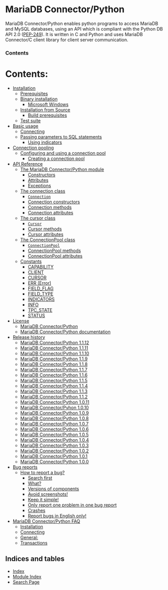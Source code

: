 # MariaDB Connector/Python

<!-- import mariadb
conn_params= {
    "host" : "localhost",
    "database" : "test"
}

conn=mariadb.connect(**conn_params)
cursor=conn.cursor()
cursor.execute("CREATE USER IF NOT EXISTS example_user@localhost identified by 'GHbe_Su3B8'")
cursor.execute("grant all on test.* to example_user@localhost")
cursor.execute("DROP TABLE IF EXISTS book")
cursor.close()
conn.close() -->

MariaDB Connector/Python enables python programs to access MariaDB and MySQL databases, using an API
which is compliant with the Python DB API 2.0 ([PEP-249](https://peps.python.org/pep-249)). It is written in C and Python and uses
MariaDB Connector/C client library for client server communication.

### Contents

# Contents:

* [Installation](install.md)
  * [Prerequisites](install.md#prerequisites)
  * [Binary installation](install.md#binary-installation)
    * [Microsoft Windows](install.md#microsoft-windows)
  * [Installation from Source](install.md#installation-from-source)
    * [Build prerequisites](install.md#build-prerequisites)
  * [Test suite](install.md#test-suite)
* [Basic usage](usage.md)
  * [Connecting](usage.md#connecting)
  * [Passing parameters to SQL statements](usage.md#passing-parameters-to-sql-statements)
    * [Using indicators](usage.md#using-indicators)
* [Connection pooling](pooling.md)
  * [Configuring and using a connection pool](pooling.md#configuring-and-using-a-connection-pool)
    * [Creating a connection pool](pooling.md#creating-a-connection-pool)
* [API Reference](api.md)
  * [The MariaDB Connector/Python module](module.md)
    * [Constructors](module.md#constructors)
    * [Attributes](module.md#attributes)
    * [Exceptions](module.md#exceptions)
  * [The connection class](connection.md)
    * [`Connection`](connection.md#mariadb.connections.Connection)
    * [Connection constructors](connection.md#connection-constructors)
    * [Connection methods](connection.md#connection-methods)
    * [Connection attributes](connection.md#connection-attributes)
  * [The cursor class](cursor.md)
    * [`Cursor`](cursor.md#mariadb.cursors.Cursor)
    * [Cursor methods](cursor.md#cursor-methods)
    * [Cursor attributes](cursor.md#cursor-attributes)
  * [The ConnectionPool class](pool.md)
    * [`ConnectionPool`](pool.md#mariadb.ConnectionPool)
    * [ConnectionPool methods](pool.md#connectionpool-methods)
    * [ConnectionPool attributes](pool.md#connectionpool-attributes)
  * [Constants](constants.md)
    * [CAPABILITY](constants.md#capability)
    * [CLIENT](constants.md#client)
    * [CURSOR](constants.md#cursor)
    * [ERR (Error)](constants.md#err-error)
    * [FIELD_FLAG](constants.md#field-flag)
    * [FIELD_TYPE](constants.md#module-mariadb.constants.FIELD_TYPE)
    * [INDICATORS](constants.md#indicators)
    * [INFO](constants.md#info)
    * [TPC_STATE](constants.md#tpc-state)
    * [STATUS](constants.md#status)
* [License](license.md)
  * [MariaDB Connector/Python](license.md#mariadb-connector-python)
  * [MariaDB Connector/Python documentation](license.md#mariadb-connector-python-documentation)
* [Release history](release.md)
  * [MariaDB Connector/Python 1.1.12](release.md#mariadb-connector-python-1-1-12)
  * [MariaDB Connector/Python 1.1.11](release.md#mariadb-connector-python-1-1-11)
  * [MariaDB Connector/Python 1.1.10](release.md#mariadb-connector-python-1-1-10)
  * [MariaDB Connector/Python 1.1.9](release.md#mariadb-connector-python-1-1-9)
  * [MariaDB Connector/Python 1.1.8](release.md#mariadb-connector-python-1-1-8)
  * [MariaDB Connector/Python 1.1.7](release.md#mariadb-connector-python-1-1-7)
  * [MariaDB Connector/Python 1.1.6](release.md#mariadb-connector-python-1-1-6)
  * [MariaDB Connector/Python 1.1.5](release.md#mariadb-connector-python-1-1-5)
  * [MariaDB Connector/Python 1.1.4](release.md#mariadb-connector-python-1-1-4)
  * [MariaDB Connector/Python 1.1.3](release.md#mariadb-connector-python-1-1-3)
  * [MariaDB Connector/Python 1.1.2](release.md#mariadb-connector-python-1-1-2)
  * [MariaDB Connector/Python 1.0.11](release.md#mariadb-connector-python-1-0-11)
  * [MariaDB Connector/Pyhon 1.0.10](release.md#mariadb-connector-pyhon-1-0-10)
  * [MariaDB Connector/Python 1.0.9](release.md#mariadb-connector-python-1-0-9)
  * [MariaDB Connector/Python 1.0.8](release.md#mariadb-connector-python-1-0-8)
  * [MariaDB Connector/Python 1.0.7](release.md#mariadb-connector-python-1-0-7)
  * [MariaDB Connector/Python 1.0.6](release.md#mariadb-connector-python-1-0-6)
  * [MariaDB Connector/Python 1.0.5](release.md#mariadb-connector-python-1-0-5)
  * [MariaDB Connector/Python 1.0.4](release.md#mariadb-connector-python-1-0-4)
  * [MariaDB Connector/Python 1.0.3](release.md#mariadb-connector-python-1-0-3)
  * [MariaDB Connector/Python 1.0.2](release.md#mariadb-connector-python-1-0-2)
  * [MariaDB Connector/Python 1.0.1](release.md#mariadb-connector-python-1-0-1)
  * [MariaDB Connector/Python 1.0.0](release.md#mariadb-connector-python-1-0-0)
* [Bug reports](bugs.md)
  * [How to report a bug?](bugs.md#how-to-report-a-bug)
    * [Search first](bugs.md#search-first)
    * [What?](bugs.md#what)
    * [Versions of components](bugs.md#versions-of-components)
    * [Avoid screenshots!](bugs.md#avoid-screenshots)
    * [Keep it simple!](bugs.md#keep-it-simple)
    * [Only report one problem in one bug report](bugs.md#only-report-one-problem-in-one-bug-report)
    * [Crashes](bugs.md#crashes)
    * [Report bugs in English only!](bugs.md#report-bugs-in-english-only)
* [MariaDB Connector/Python FAQ](faq.md)
  * [Installation](faq.md#installation)
  * [Connecting](faq.md#connecting)
  * [General:](faq.md#general)
  * [Transactions](faq.md#transactions)

## Indices and tables

* [Index](genindex.md)
* [Module Index](py-modindex.md)
* [Search Page](search.md)
